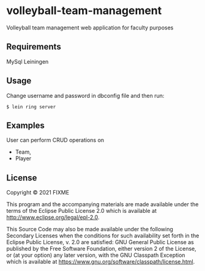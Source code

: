 # volleyball-team-management

Volleyball team management web application for faculty purposes

## Requirements
MySql
Leiningen

## Usage

Change username and password in dbconfig file and then run:

    $ lein ring server


## Examples

User can perform CRUD operations on 
 - Team, 
 - Player

## License

Copyright © 2021 FIXME

This program and the accompanying materials are made available under the
terms of the Eclipse Public License 2.0 which is available at
http://www.eclipse.org/legal/epl-2.0.

This Source Code may also be made available under the following Secondary
Licenses when the conditions for such availability set forth in the Eclipse
Public License, v. 2.0 are satisfied: GNU General Public License as published by
the Free Software Foundation, either version 2 of the License, or (at your
option) any later version, with the GNU Classpath Exception which is available
at https://www.gnu.org/software/classpath/license.html.
